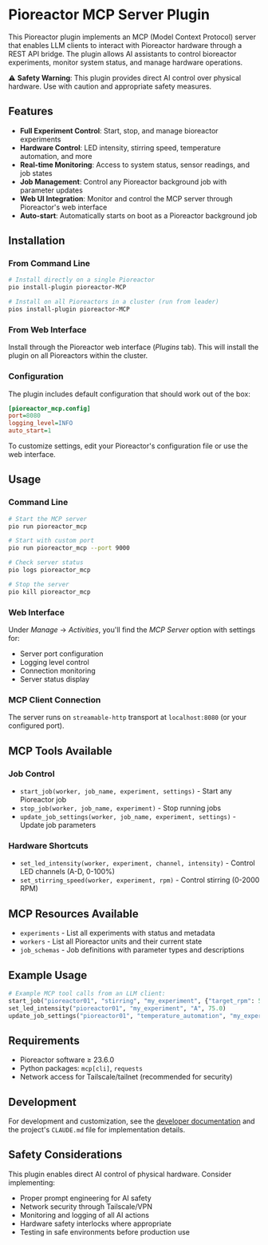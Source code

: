 # Pioreactor MCP Server Plugin

This Pioreactor plugin implements an MCP (Model Context Protocol) server that enables LLM clients to interact with Pioreactor hardware through a REST API bridge. The plugin allows AI assistants to control bioreactor experiments, monitor system status, and manage hardware operations.

⚠️ **Safety Warning**: This plugin provides direct AI control over physical hardware. Use with caution and appropriate safety measures.

## Features

- **Full Experiment Control**: Start, stop, and manage bioreactor experiments
- **Hardware Control**: LED intensity, stirring speed, temperature automation, and more
- **Real-time Monitoring**: Access to system status, sensor readings, and job states
- **Job Management**: Control any Pioreactor background job with parameter updates
- **Web UI Integration**: Monitor and control the MCP server through Pioreactor's web interface
- **Auto-start**: Automatically starts on boot as a Pioreactor background job

## Installation

### From Command Line
```bash
# Install directly on a single Pioreactor
pio install-plugin pioreactor-MCP

# Install on all Pioreactors in a cluster (run from leader)
pios install-plugin pioreactor-MCP
```

### From Web Interface
Install through the Pioreactor web interface (_Plugins_ tab). This will install the plugin on all Pioreactors within the cluster.

### Configuration
The plugin includes default configuration that should work out of the box:

```ini
[pioreactor_mcp.config]
port=8080
logging_level=INFO
auto_start=1
```

To customize settings, edit your Pioreactor's configuration file or use the web interface.

## Usage

### Command Line
```bash
# Start the MCP server
pio run pioreactor_mcp

# Start with custom port
pio run pioreactor_mcp --port 9000

# Check server status
pio logs pioreactor_mcp

# Stop the server
pio kill pioreactor_mcp
```

### Web Interface
Under _Manage_ → _Activities_, you'll find the _MCP Server_ option with settings for:
- Server port configuration
- Logging level control
- Connection monitoring
- Server status display

### MCP Client Connection
The server runs on `streamable-http` transport at `localhost:8080` (or your configured port).

## MCP Tools Available

### Job Control
- `start_job(worker, job_name, experiment, settings)` - Start any Pioreactor job
- `stop_job(worker, job_name, experiment)` - Stop running jobs
- `update_job_settings(worker, job_name, experiment, settings)` - Update job parameters

### Hardware Shortcuts
- `set_led_intensity(worker, experiment, channel, intensity)` - Control LED channels (A-D, 0-100%)
- `set_stirring_speed(worker, experiment, rpm)` - Control stirring (0-2000 RPM)

## MCP Resources Available

- `experiments` - List all experiments with status and metadata
- `workers` - List all Pioreactor units and their current state
- `job_schemas` - Job definitions with parameter types and descriptions

## Example Usage

```python
# Example MCP tool calls from an LLM client:
start_job("pioreactor01", "stirring", "my_experiment", {"target_rpm": 500})
set_led_intensity("pioreactor01", "my_experiment", "A", 75.0)
update_job_settings("pioreactor01", "temperature_automation", "my_experiment", {"target_temperature": 32.0})
```

## Requirements

- Pioreactor software ≥ 23.6.0
- Python packages: `mcp[cli]`, `requests`
- Network access for Tailscale/tailnet (recommended for security)

## Development

For development and customization, see the [developer documentation](https://docs.pioreactor.com/developer-guide/intro-plugins) and the project's `CLAUDE.md` file for implementation details.

## Safety Considerations

This plugin enables direct AI control of physical hardware. Consider implementing:
- Proper prompt engineering for AI safety
- Network security through Tailscale/VPN
- Monitoring and logging of all AI actions
- Hardware safety interlocks where appropriate
- Testing in safe environments before production use